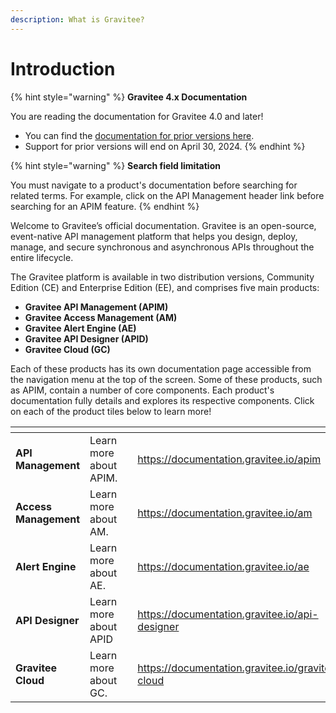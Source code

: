 ```yaml
---
description: What is Gravitee?
---
```


# Introduction

{% hint style="warning" %}
**Gravitee 4.x Documentation**

You are reading the documentation for Gravitee 4.0 and later!

* You can find the [documentation for prior versions here](https://docs.gravitee.io/).
* Support for prior versions will end on April 30, 2024.
{% endhint %}

{% hint style="warning" %}
**Search field limitation**

You must navigate to a product's documentation before searching for related terms. For example, click on the API Management header link before searching for an APIM feature.
{% endhint %}

Welcome to Gravitee’s official documentation. Gravitee is an open-source, event-native API management platform that helps you design, deploy, manage, and secure synchronous and asynchronous APIs throughout the entire lifecycle.

The Gravitee platform is available in two distribution versions, Community Edition (CE) and Enterprise Edition (EE), and comprises five main products:

* **Gravitee API Management (APIM)**
* **Gravitee Access Management (AM)**
* **Gravitee Alert Engine (AE)**
* **Gravitee API Designer (APID)**
* **Gravitee Cloud (GC)**

Each of these products has its own documentation page accessible from the navigation menu at the top of the screen. Some of these products, such as APIM, contain a number of core components. Each product's documentation fully details and explores its respective components. Click on each of the product tiles below to learn more!

<table data-view="cards"><thead><tr><th></th><th></th><th></th><th data-hidden data-card-target data-type="content-ref"></th></tr></thead><tbody><tr><td><strong>API Management</strong></td><td>Learn more about APIM.</td><td></td><td><a href="https://documentation.gravitee.io/apim">https://documentation.gravitee.io/apim</a></td></tr><tr><td><strong>Access Management</strong></td><td>Learn more about AM.</td><td></td><td><a href="https://documentation.gravitee.io/am">https://documentation.gravitee.io/am</a></td></tr><tr><td><strong>Alert Engine</strong></td><td>Learn more about AE. </td><td></td><td><a href="https://documentation.gravitee.io/ae">https://documentation.gravitee.io/ae</a></td></tr><tr><td><strong>API Designer</strong></td><td>Learn more about APID</td><td></td><td><a href="https://documentation.gravitee.io/api-designer">https://documentation.gravitee.io/api-designer</a></td></tr><tr><td><strong>Gravitee Cloud</strong></td><td>Learn more about GC.</td><td></td><td><a href="https://documentation.gravitee.io/gravitee-cloud">https://documentation.gravitee.io/gravitee-cloud</a></td></tr></tbody></table>
